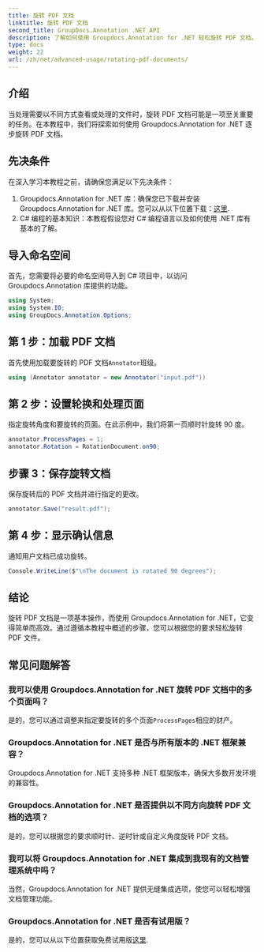 ```yaml
---
title: 旋转 PDF 文档
linktitle: 旋转 PDF 文档
second_title: GroupDocs.Annotation .NET API
description: 了解如何使用 Groupdocs.Annotation for .NET 轻松旋转 PDF 文档。提高文档管理效率。
type: docs
weight: 22
url: /zh/net/advanced-usage/rotating-pdf-documents/
---
```

## 介绍
当处理需要以不同方式查看或处理的文件时，旋转 PDF 文档可能是一项至关重要的任务。在本教程中，我们将探索如何使用 Groupdocs.Annotation for .NET 逐步旋转 PDF 文档。
## 先决条件
在深入学习本教程之前，请确保您满足以下先决条件：
1.  Groupdocs.Annotation for .NET 库：确保您已下载并安装 Groupdocs.Annotation for .NET 库。您可以从以下位置下载：[这里](https://releases.groupdocs.com/annotation/net/).
2. C# 编程的基本知识：本教程假设您对 C# 编程语言以及如何使用 .NET 库有基本的了解。

## 导入命名空间
首先，您需要将必要的命名空间导入到 C# 项目中，以访问 Groupdocs.Annotation 库提供的功能。
```csharp
using System;
using System.IO;
using GroupDocs.Annotation.Options;
```
## 第 1 步：加载 PDF 文档
首先使用加载要旋转的 PDF 文档`Annotator`班级。
```csharp
using (Annotator annotator = new Annotator("input.pdf"))
```
## 第 2 步：设置轮换和处理页面
指定旋转角度和要旋转的页面。在此示例中，我们将第一页顺时针旋转 90 度。
```csharp
annotator.ProcessPages = 1;
annotator.Rotation = RotationDocument.on90;
```
## 步骤 3：保存旋转文档
保存旋转后的 PDF 文档并进行指定的更改。
```csharp
annotator.Save("result.pdf");
```
## 第 4 步：显示确认信息
通知用户文档已成功旋转。
```csharp
Console.WriteLine($"\nThe document is rotated 90 degrees");
```

## 结论
旋转 PDF 文档是一项基本操作，而使用 Groupdocs.Annotation for .NET，它变得简单而高效。通过遵循本教程中概述的步骤，您可以根据您的要求轻松旋转 PDF 文件。
## 常见问题解答
### 我可以使用 Groupdocs.Annotation for .NET 旋转 PDF 文档中的多个页面吗？
是的，您可以通过调整来指定要旋转的多个页面`ProcessPages`相应的财产。
### Groupdocs.Annotation for .NET 是否与所有版本的 .NET 框架兼容？
Groupdocs.Annotation for .NET 支持多种 .NET 框架版本，确保大多数开发环境的兼容性。
### Groupdocs.Annotation for .NET 是否提供以不同方向旋转 PDF 文档的选项？
是的，您可以根据您的要求顺时针、逆时针或自定义角度旋转 PDF 文档。
### 我可以将 Groupdocs.Annotation for .NET 集成到我现有的文档管理系统中吗？
当然，Groupdocs.Annotation for .NET 提供无缝集成选项，使您可以轻松增强文档管理功能。
### Groupdocs.Annotation for .NET 是否有试用版？
是的，您可以从以下位置获取免费试用版[这里](https://releases.groupdocs.com/).